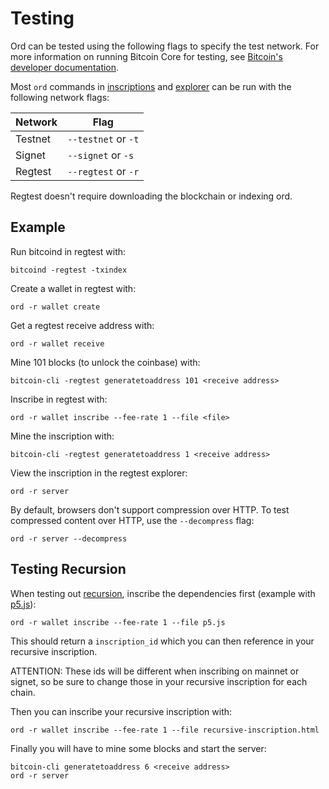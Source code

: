 Testing
=======

Ord can be tested using the following flags to specify the test network. For more
information on running Bitcoin Core for testing, see [Bitcoin's developer documentation](https://developer.bitcoin.org/examples/testing.html).

Most `ord` commands in [inscriptions](inscriptions.md) and [explorer](explorer.md)
can be run with the following network flags:

| Network | Flag |
|---------|------|
| Testnet | `--testnet` or `-t` |
| Signet  | `--signet` or `-s` |
| Regtest | `--regtest` or `-r` |

Regtest doesn't require downloading the blockchain or indexing ord.

Example
-------

Run bitcoind in regtest with:
```
bitcoind -regtest -txindex
```

Create a wallet in regtest with:
```
ord -r wallet create
```

Get a regtest receive address with:
```
ord -r wallet receive
```

Mine 101 blocks (to unlock the coinbase) with:
```
bitcoin-cli -regtest generatetoaddress 101 <receive address>
```

Inscribe in regtest with:
```
ord -r wallet inscribe --fee-rate 1 --file <file>
```

Mine the inscription with:
```
bitcoin-cli -regtest generatetoaddress 1 <receive address>
```

View the inscription in the regtest explorer:
```
ord -r server
```

By default, browsers don't support compression over HTTP. To test compressed
content over HTTP, use the `--decompress` flag:
```
ord -r server --decompress
```

Testing Recursion
-----------------

When testing out [recursion](../inscriptions/recursion.md), inscribe the
dependencies first (example with [p5.js](https://p5js.org)):
```
ord -r wallet inscribe --fee-rate 1 --file p5.js
```
This should return a `inscription_id` which you can then reference in your
recursive inscription.

ATTENTION: These ids will be different when inscribing on
mainnet or signet, so be sure to change those in your recursive inscription for
each chain.

Then you can inscribe your recursive inscription with:
```
ord -r wallet inscribe --fee-rate 1 --file recursive-inscription.html
```
Finally you will have to mine some blocks and start the server:
```
bitcoin-cli generatetoaddress 6 <receive address>
ord -r server
```
